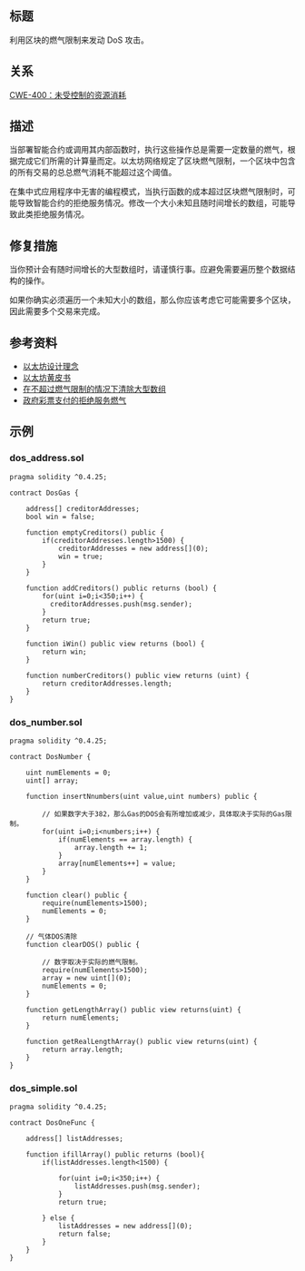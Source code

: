 ## 标题
利用区块的燃气限制来发动 DoS 攻击。

## 关系
[CWE-400：未受控制的资源消耗](https://cwe.mitre.org/data/definitions/400.html)

## 描述
当部署智能合约或调用其内部函数时，执行这些操作总是需要一定数量的燃气，根据完成它们所需的计算量而定。以太坊网络规定了区块燃气限制，一个区块中包含的所有交易的总总燃气消耗不能超过这个阈值。

在集中式应用程序中无害的编程模式，当执行函数的成本超过区块燃气限制时，可能导致智能合约的拒绝服务情况。修改一个大小未知且随时间增长的数组，可能导致此类拒绝服务情况。

## 修复措施
当你预计会有随时间增长的大型数组时，请谨慎行事。应避免需要遍历整个数据结构的操作。

如果你确实必须遍历一个未知大小的数组，那么你应该考虑它可能需要多个区块，因此需要多个交易来完成。

## 参考资料
* [以太坊设计理念](https://github.com/ethereum/wiki/wiki/Design-Rationale#Gas-and-fees)
* [以太坊黄皮书](https://ethereum.github.io/yellowpaper/paper.pdf)
* [在不超过燃气限制的情况下清除大型数组](https://ethereum.stackexchange.com/questions/3373/how-to-clear-large-arrays-without-blowing-the-Gas-limit)
* [政府彩票支付的拒绝服务燃气](https://www.reddit.com/r/ethereum/comments/4ghzhv/governmentals_1100_eth_jackpot_payout_is_stuck/)

## 示例

### dos_address.sol
```solidity
pragma solidity ^0.4.25;

contract DosGas {

    address[] creditorAddresses;
    bool win = false;

    function emptyCreditors() public {
        if(creditorAddresses.length>1500) {
            creditorAddresses = new address[](0);
            win = true;
        }
    }

    function addCreditors() public returns (bool) {
        for(uint i=0;i<350;i++) {
          creditorAddresses.push(msg.sender);
        }
        return true;
    }

    function iWin() public view returns (bool) {
        return win;
    }

    function numberCreditors() public view returns (uint) {
        return creditorAddresses.length;
    }
}
```

### dos_number.sol
```solidity
pragma solidity ^0.4.25;

contract DosNumber {

    uint numElements = 0;
    uint[] array;

    function insertNnumbers(uint value,uint numbers) public {

        // 如果数字大于382，那么Gas的DOS会有所增加或减少，具体取决于实际的Gas限制。
        for(uint i=0;i<numbers;i++) {
            if(numElements == array.length) {
                array.length += 1;
            }
            array[numElements++] = value;
        }
    }

    function clear() public {
        require(numElements>1500);
        numElements = 0;
    }

    // 气体DOS清除
    function clearDOS() public {

        // 数字取决于实际的燃气限制。
        require(numElements>1500);
        array = new uint[](0);
        numElements = 0;
    }

    function getLengthArray() public view returns(uint) {
        return numElements;
    }

    function getRealLengthArray() public view returns(uint) {
        return array.length;
    }
}
```

### dos_simple.sol

```solidity
pragma solidity ^0.4.25;

contract DosOneFunc {

    address[] listAddresses;

    function ifillArray() public returns (bool){
        if(listAddresses.length<1500) {

            for(uint i=0;i<350;i++) {
                listAddresses.push(msg.sender);
            }
            return true;

        } else {
            listAddresses = new address[](0);
            return false;
        }
    }
}
```